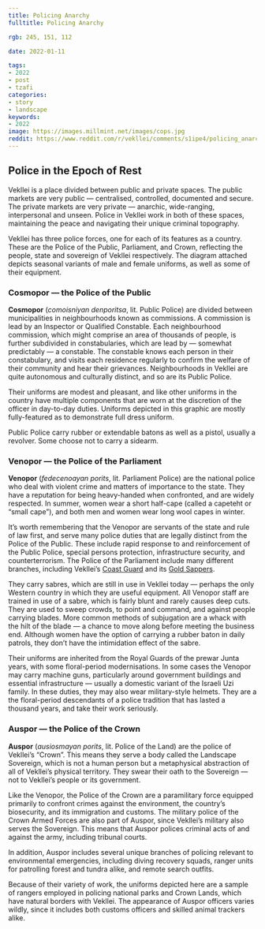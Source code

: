 ```yaml
---
title: Policing Anarchy
fulltitle: Policing Anarchy

rgb: 245, 151, 112

date: 2022-01-11

tags: 
- 2022
- post
- tzafi
categories:
- story
- landscape
keywords:
- 2022
image: https://images.millmint.net/images/cops.jpg
reddit: https://www.reddit.com/r/vekllei/comments/s1ipe4/policing_anarchy/
---
```


## Police in the Epoch of Rest

Vekllei is a place divided between public and private spaces. The public markets are very public — centralised, controlled, documented and secure. The private markets are very private — anarchic, wide-ranging, interpersonal and unseen. Police in Vekllei work in both of these spaces, maintaining the peace and navigating their unique criminal topography.

Vekllei has three police forces, one for each of its features as a country. These are the Police of the Public, Parliament, and Crown, reflecting the people, state and sovereign of Vekllei respectively. The diagram attached depicts seasonal variants of male and female uniforms, as well as some of their equipment.

### Cosmopor — the Police of the Public

**Cosmopor** (*comoisniyan denporitsa*, lit. Public Police) are divided between municipalities in neighbourhoods known as commissions. A commission is lead by an Inspector or Qualified Constable. Each neighbourhood commission, which might comprise an area of thousands of people, is further subdivided in constabularies, which are lead by — somewhat predictably — a constable. The constable knows each person in their constabulary, and visits each residence regularly to confirm the welfare of their community and hear their grievances. Neighbourhoods in Vekllei are quite autonomous and culturally distinct, and so are its Public Police.

Their uniforms are modest and pleasant, and like other uniforms in the country have multiple components that are worn at the discretion of the officer in day-to-day duties. Uniforms depicted in this graphic are mostly fully-featured as to demonstrate full dress uniform.

Public Police carry rubber or extendable batons as well as a pistol, usually a revolver. Some choose not to carry a sidearm.

### Venopor — the Police of the Parliament

**Venopor** (*fedecenoayan porits*, lit. Parliament Police) are the national police who deal with violent crime and matters of importance to the state. They have a reputation for being heavy-handed when confronted, and are widely respected. In summer, women wear a short half-cape (called a capeteht or “small cape”), and both men and women wear long wool capes in winter.

It’s worth remembering that the Venopor are servants of the state and rule of law first, and serve many police duties that are legally distinct from the Police of the Public. These include rapid response to and reinforcement of the Public Police, special persons protection, infrastructure security, and counterterrorism. The Police of the Parliament include many different branches, including Vekllei’s [Coast Guard](https://millmint.net/posts/2021-11-14-coastguard/) and its [Gold Sappers](https://millmint.net/posts/2021-04-09-sappers/).

They carry sabres, which are still in use in Vekllei today — perhaps the only Western country in which they are useful equipment. All Venopor staff are trained in use of a sabre, which is fairly blunt and rarely causes deep cuts. They are used to sweep crowds, to point and command, and against people carrying blades. More common methods of subjugation are a whack with the hilt of the blade — a chance to move along before meeting the business end. Although women have the option of carrying a rubber baton in daily patrols, they don’t have the intimidation effect of the sabre.

Their uniforms are inherited from the Royal Guards of the prewar Junta years, with some floral-period modernisations. In some cases the Venopor may carry machine guns, particularly around government buildings and essential infrastructure — usually a domestic variant of the Israeli Uzi family. In these duties, they may also wear military-style helmets. They are a the floral-period descendants of a police tradition that has lasted a thousand years, and take their work seriously.

### Auspor — the Police of the Crown

**Auspor** (*ausiosmayan porits*, lit. Police of the Land) are the police of Vekllei’s “Crown”. This means they serve a body called the Landscape Sovereign, which is not a human person but a metaphysical abstraction of all of Vekllei’s physical territory. They swear their oath to the Sovereign — not to Vekllei’s people or its government.

Like the Venopor, the Police of the Crown are a paramilitary force equipped primarily to confront crimes against the environment, the country’s biosecurity, and its immigration and customs. The military police of the Crown Armed Forces are also part of Auspor, since Vekllei’s military also serves the Sovereign. This means that Auspor polices criminal acts of and against the army, including tribunal courts.

In addition, Auspor includes several unique branches of policing relevant to environmental emergencies, including diving recovery squads, ranger units for patrolling forest and tundra alike, and remote search outfits.

Because of their variety of work, the uniforms depicted here are a sample of rangers employed in policing national parks and Crown Lands, which have natural borders with Vekllei. The appearance of Auspor officers varies wildly, since it includes both customs officers and skilled animal trackers alike.
